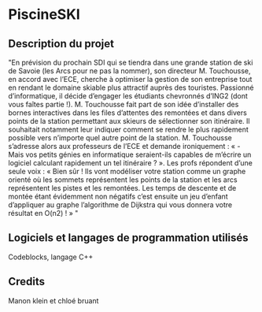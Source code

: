 # PiscineSKI

## Description du projet
"En prévision du prochain SDI qui se tiendra dans une grande station de ski de Savoie (les Arcs pour
ne pas la nommer), son directeur M. Touchousse, en accord avec l’ECE, cherche à optimiser la gestion
de son entreprise tout en rendant le domaine skiable plus attractif auprès des touristes.
Passionné d’informatique, il décide d’engager les étudiants chevronnés d’ING2 (dont vous faîtes partie
!). M. Touchousse fait part de son idée d’installer des bornes interactives dans les files d’attentes des
remontées et dans divers points de la station permettant aux skieurs de sélectionner son itinéraire. Il
souhaitait notamment leur indiquer comment se rendre le plus rapidement possible vers n’importe
quel autre point de la station.
M. Touchousse s’adresse alors aux professeurs de l’ECE et demande ironiquement : « - Mais vos petits
génies en informatique seraient-ils capables de m’écrire un logiciel calculant rapidement un tel
itinéraire ? ».
Les profs répondent d’une seule voix : « Bien sûr ! Ils vont modéliser votre station comme un graphe
orienté où les sommets représentent les points de la station et les arcs représentent les pistes et les
remontées. Les temps de descente et de montée étant évidemment non négatifs c’est ensuite un jeu
d’enfant d’appliquer au graphe l’algorithme de Dijkstra qui vous donnera votre résultat en O(n2) ! » "

## Logiciels et langages de programmation utilisés
Codeblocks, langage C++

## Credits
Manon klein et chloé bruant 
